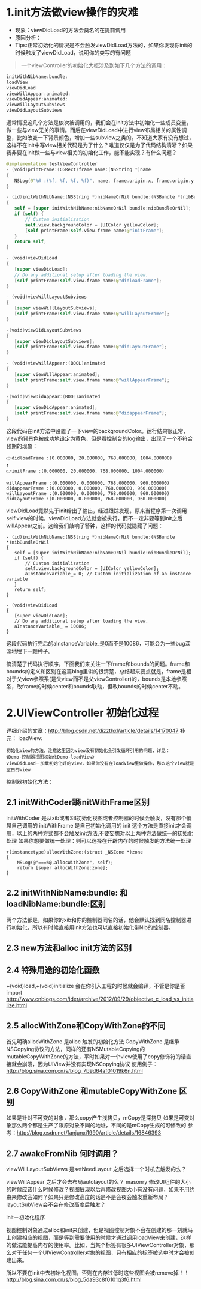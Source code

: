 # 1.init方法做view操作的灾难
* 现象：viewDidLoad的方法会莫名的在提前调用
* 原因分析：
* Tips:正常初始化的情况是不会触发viewDidLoad方法的，如果你发现你init的时候触发了viewDidLoad，说明你的类写的有问题

> 一个viewController的初始化大概涉及到如下几个方法的调用： 
 
```swift
initWithNibName:bundle:
loadView
viewDidLoad
viewWillAppear:animated:
viewDidAppear:animated:
viewWillLayoutSubviews
viewDidLayoutSubviews
```
通常情况这几个方法是依次被调用的，我们会在init方法中初始化一些成员变量，做一些与view无关的事情。而后在viewDidLoad中进行view布局相关的属性调整，比如改变一下背景颜色，增加一些subview之类的。不知道大家有没有想过，这样不在init中写view相关代码是为了什么？难道仅仅是为了代码结构清晰？如果我非要在init做一些与view相关的初始化工作，能不能实现？有什么问题？

```swift
@implementation testViewController
- (void)printFrame:(CGRect)frame name:(NSString *)name
{
   NSLog(@"%@ :(%f, %f, %f, %f)", name, frame.origin.x, frame.origin.y, frame.size.width,frame.size.height);
}

- (id)initWithNibName:(NSString *)nibNameOrNil bundle:(NSBundle *)nibBundleOrNil
{
   self = [super initWithNibName:nibNameOrNil bundle:nibBundleOrNil];
   if (self) {
       // Custom initialization
       self.view.backgroundColor = [UIColor yellowColor];      
       [self printFrame:self.view.frame name:@"initFrame"];
   }
   return self;
}

- (void)viewDidLoad
{
   [super viewDidLoad];
   // Do any additional setup after loading the view.
   [self printFrame:self.view.frame name:@"didloadFrame"];
}

- (void)viewWillLayoutSubviews
{
   [super viewWillLayoutSubviews];
   [self printFrame:self.view.frame name:@"willLayoutFrame"];   
}

-(void)viewDidLayoutSubviews
{
   [super viewDidLayoutSubviews];
   [self printFrame:self.view.frame name:@"didLayoutFrame"]; 
}

- (void)viewWillAppear:(BOOL)animated
{
   [super viewWillAppear:animated];
   [self printFrame:self.view.frame name:@"willAppearFrame"];
}

-(void)viewDidAppear:(BOOL)animated
{
   [super viewDidAppear:animated];
   [self printFrame:self.view.frame name:@"didappearFrame"];
}

```

这段代码在init方法中设置了一下view的backgroundColor。运行结果很正常，view的背景色被成功地设定为黄色，但是看控制台的log输出，出现了一个不符合预期的现象：

```
👉didloadFrame :(0.000000, 20.000000, 768.000000, 1004.000000)
↕️
👉initFrame :(0.000000, 20.000000, 768.000000, 1004.000000)

willAppearFrame :(0.000000, 0.000000, 768.000000, 960.000000)
didappearFrame :(0.000000, 0.000000, 768.000000, 960.000000)
willLayoutFrame :(0.000000, 0.000000, 768.000000, 960.000000)
didLayoutFrame :(0.000000, 0.000000, 768.000000, 960.000000)
```
viewDidLoad竟然先于init给出了输出，经过跟踪发现，原来当程序第一次调用self.view的时候，viewDidLoad方法就会被执行，而不一定非要等到init之后willAppear之前。这给我们敲响了警钟，这样的代码就隐藏了问题：

```
- (id)initWithNibName:(NSString *)nibNameOrNil bundle:(NSBundle *)nibBundleOrNil
{
   self = [super initWithNibName:nibNameOrNil bundle:nibBundleOrNil];
   if (self) {
       // Custom initialization
       self.view.backgroundColor = [UIColor yellowColor];
       aInstanceVariable_= 0; // Custom initialization of an instance variable
   }
   return self;
}

- (void)viewDidLoad
{
   [super viewDidLoad];
   // Do any additional setup after loading the view.
   aInstanceVariable_ = 10086;
}
```

这段代码执行完后的aInstanceVariable_是0而不是10086，可能会为一些bug深深地埋下一颗种子。

搞清楚了代码执行顺序，下面我们来关注一下frame和bounds的问题。frame和bounds的定义和区别在这篇blog里讲的很清楚，总结起来要点就是，frame是相对于父view参照系(是父view而不是父viewController)的，bounds是本地参照系，改frame的时候center和bounds联动，但改bounds的时候center不动。

# 2.UIViewController 初始化过程
详细介绍的文章：http://blog.csdn.net/dizzthxl/article/details/14170047
补充：
loadView: 

```
初始化View的方法，注意这里因为view没有初始化会引发循环引用的问题，详见：
《Demo-控制器视图初始化Demo-loadView》
viewDidLoad－加载初始化好的view，如果你没有在loadView里做操作，那么这个view就是空白的view
```
控制器初始化方法：
## 2.1 initWithCoder跟initWithFrame区别
initWithCoder 是从xib或者SB初始化视图或者控制器的时候会触发，没有那个傻屌自己调用的
initWithFrame 是自己初始化调用的
init 这个方法是直接init才会调用，以上的两种方式都不会触发init方法,不要妄想对以上两种方法做统一的初始化处理
如果你想要做统一处理：则可以选择在开辟内存的时候触发的方法统一处理

```
+(instancetype)allocWithZone:(struct _NSZone *)zone
{
    NSLog(@"===%@,allocWithZone", self);
    return [super allocWithZone:zone];
}
```

## 2.2 initWithNibName:bundle: 和loadNibName:bundle:区别
两个方法都是，如果你的xib和你的控制器同名的话，他会默认找到同名控制器进行初始化，所以有时候直接用init方法也可以直接初始化带Nib的控制器。

## 2.3 new方法和alloc init方法的区别


## 2.4 特殊用途的初始化函数
+(void)load,+(void)initialize
会在你引入工程的时候就会编译，不管是你是否import
http://www.cnblogs.com/ider/archive/2012/09/29/objective_c_load_vs_initialize.html


## 2.5 allocWithZone和CopyWithZone的不同
首先明确allocWithZone 是alloc 触发的初始化方法
CopyWithZone 是继承NSCopying协议的方法，同样的还有NSMutableCopying的mutableCopyWithZone的方法，平时如果对一个view使用了copy修饰符的话直接就会崩溃，因为UIView并没有实现NSCopying协议
使用例子：http://blog.sina.com.cn/s/blog_7b9d64af01019k6n.html

## 2.6 CopyWithZone 和mutableCopyWithZone 区别
如果是针对不可变的对象，那么copy产生浅拷贝，mCopy是深拷贝
如果是可变对象那么两个都是生产了跟原对象不同的地址，不同的是mCopy生成的可修改的
参考：http://blog.csdn.net/fanjunxi1990/article/details/16846393

## 2.7 awakeFromNib 何时调用？

viewWillLayoutSubViews 是setNeedLayout 之后选择一个时机去触发的么？

viewWillAppear 之后才会去布局autolayout的么？
masonry 修改UI组件的大小的时候应该什么时候修改？视图展现以后再修改视图大小有没有问题，如果不用约束来修改会如何？如果只是修改高度的话是不是会夜会触发重新布局？
layoutSubView会不会在修改高度后触发？


init－初始化程序

  视图控制对象通过alloc和init来创建，但是视图控制对象不会在创建的那一刻就马上创建相应的视图，而是等到需要使用的时候才通过调用loadView来创建，这样的做法能提高内存的使用率。比如，当某个标签有很多UIViewController对象，那么对于任何一个UIViewController对象的视图，只有相应的标签被选中时才会被创建出来。


所以不要在init中去初始化视图，否则在内存过低时这些视图会被remove掉！！http://blog.sina.com.cn/s/blog_5da93c8f0101q3f6.html 




